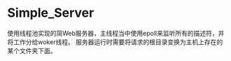 # Simple_Server
 使用线程池实现的简Web服务器，主线程当中使用epoll来监听所有的描述符，并将工作分给woker线程。
 服务器运行时需要将请求的根目录变换为主机上存在的某个文件夹下面。

